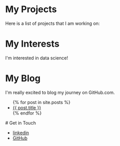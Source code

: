 # My Projects
Here is a list of projects that I am working on:
# My Interests
I'm interested in data science!
# My Blog
I'm really excited to blog my journey on GitHub.com.
<ul>
{% for post in site.posts %}
<li>
<a href="{{ post.url }}">{{ post.title }}</a>
</li>
{% endfor %}
</ul>
# Get in Touch
<ul>
<li><a href="https://linkedin.com/{{ site.linkedin_baloochy1400@yahoo.com
}}">linkedin</a></li>
<li><a href="https://github.com/{{ site.github_baloochyb
}}">GitHub</a></li>
</ul>